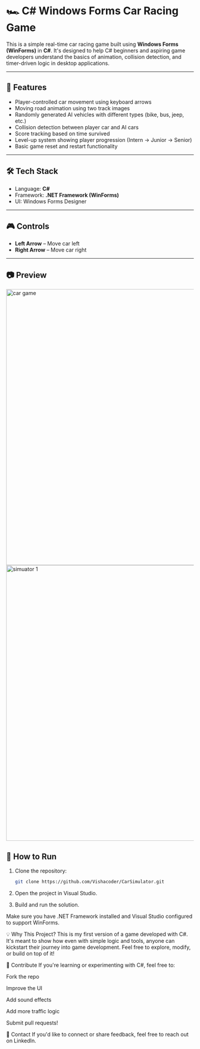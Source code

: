 # 🏎️ C# Windows Forms Car Racing Game

This is a simple real-time car racing game built using **Windows Forms (WinForms)** in **C#**. It's designed to help C# beginners and aspiring game developers understand the basics of animation, collision detection, and timer-driven logic in desktop applications.

---

## 🚀 Features

- Player-controlled car movement using keyboard arrows
- Moving road animation using two track images
- Randomly generated AI vehicles with different types (bike, bus, jeep, etc.)
- Collision detection between player car and AI cars
- Score tracking based on time survived
- Level-up system showing player progression (Intern → Junior → Senior)
- Basic game reset and restart functionality

---

## 🛠️ Tech Stack

- Language: **C#**
- Framework: **.NET Framework (WinForms)**
- UI: Windows Forms Designer

---

## 🎮 Controls

- **Left Arrow** – Move car left
- **Right Arrow** – Move car right

---

## 📷 Preview

<img width="589" height="741" alt="car game" src="https://github.com/user-attachments/assets/278ecaae-d4ab-4514-aa92-a61a4952c16e" />
<img width="585" height="740" alt="simuator 1" src="https://github.com/user-attachments/assets/6e91b018-1d07-4fc4-8471-7038829e4029" />

## 📂 How to Run

1. Clone the repository:
   ```bash
   git clone https://github.com/Vishacoder/CarSimulator.git


2. Open the project in Visual Studio.

3. Build and run the solution.

Make sure you have .NET Framework installed and Visual Studio configured to support WinForms.

💡 Why This Project?
This is my first version of a game developed with C#. 
It's meant to show how even with simple logic and tools, anyone can kickstart their journey into game development. 
Feel free to explore, modify, or build on top of it!

🤝 Contribute
If you're learning or experimenting with C#, feel free to:

Fork the repo

Improve the UI

Add sound effects

Add more traffic logic

Submit pull requests!

📧 Contact
If you'd like to connect or share feedback, feel free to reach out on LinkedIn.

